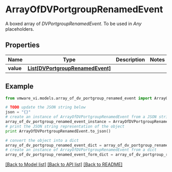 # ArrayOfDVPortgroupRenamedEvent

A boxed array of *DVPortgroupRenamedEvent*. To be used in *Any* placeholders. 

## Properties
Name | Type | Description | Notes
------------ | ------------- | ------------- | -------------
**value** | [**List[DVPortgroupRenamedEvent]**](DVPortgroupRenamedEvent.md) |  | 

## Example

```python
from vmware_vi.models.array_of_dv_portgroup_renamed_event import ArrayOfDVPortgroupRenamedEvent

# TODO update the JSON string below
json = "{}"
# create an instance of ArrayOfDVPortgroupRenamedEvent from a JSON string
array_of_dv_portgroup_renamed_event_instance = ArrayOfDVPortgroupRenamedEvent.from_json(json)
# print the JSON string representation of the object
print ArrayOfDVPortgroupRenamedEvent.to_json()

# convert the object into a dict
array_of_dv_portgroup_renamed_event_dict = array_of_dv_portgroup_renamed_event_instance.to_dict()
# create an instance of ArrayOfDVPortgroupRenamedEvent from a dict
array_of_dv_portgroup_renamed_event_form_dict = array_of_dv_portgroup_renamed_event.from_dict(array_of_dv_portgroup_renamed_event_dict)
```
[[Back to Model list]](../README.md#documentation-for-models) [[Back to API list]](../README.md#documentation-for-api-endpoints) [[Back to README]](../README.md)


